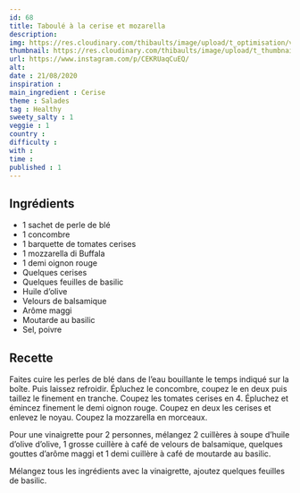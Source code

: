 ```yaml
---
id: 68
title: Taboulé à la cerise et mozarella
description: 
img: https://res.cloudinary.com/thibaults/image/upload/t_optimisation/v1600460727/Recipes/20200821_taboule_cerise.jpg
thumbnail: https://res.cloudinary.com/thibaults/image/upload/t_thumbnail_josie/v1600460727/Recipes/20200821_taboule_cerise.jpg
url: https://www.instagram.com/p/CEKRUaqCuEQ/
alt: 
date : 21/08/2020
inspiration :
main_ingredient : Cerise
theme : Salades
tag : Healthy
sweety_salty : 1
veggie : 1
country :
difficulty :
with : 
time : 
published : 1
---
```


## Ingrédients
 - 1 sachet de perle de blé
 - 1 concombre
 - 1 barquette de tomates cerises
 - 1 mozzarella di Buffala
 - 1 demi oignon rouge
 - Quelques cerises
 - Quelques feuilles de basilic
 - Huile d’olive
 - Velours de balsamique
 - Arôme maggi
 - Moutarde au basilic
 - Sel, poivre

## Recette
Faites cuire les perles de blé dans de l’eau bouillante le temps indiqué sur la boîte. Puis laissez refroidir. Épluchez le concombre, coupez le en deux puis taillez le finement en tranche. Coupez les tomates cerises en 4. Épluchez et émincez finement le demi oignon rouge. Coupez en deux les cerises et enlevez le noyau. Coupez la mozzarella en morceaux.

Pour une vinaigrette pour 2 personnes, mélangez 2 cuillères à soupe d’huile d’olive d’olive, 1 grosse cuillère à café de velours de balsamique, quelques gouttes d’arôme maggi et 1 demi cuillère à café de moutarde au basilic.

Mélangez tous les ingrédients avec la vinaigrette, ajoutez quelques feuilles de basilic.
